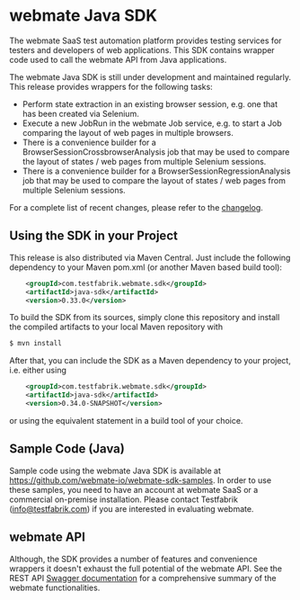 # webmate Java SDK

The webmate SaaS test automation platform provides testing services for testers and developers of web applications.
This SDK contains wrapper code used to call the webmate API from Java applications.

The webmate Java SDK is still under development and maintained regularly.
This release provides wrappers for the following tasks:

* Perform state extraction in an existing browser session, e.g. one that has been created via Selenium.
* Execute a new JobRun in the webmate Job service, e.g. to start a Job comparing the layout of web pages in multiple browsers.
* There is a convenience builder for a BrowserSessionCrossbrowserAnalysis job that may be used to compare the layout of states / web pages from multiple Selenium sessions.
* There is a convenience builder for a BrowserSessionRegressionAnalysis job that may be used to compare the layout of states / web pages from multiple Selenium sessions.

For a complete list of recent changes, please refer to the [changelog](CHANGES.md).


## Using the SDK in your Project

This release is also distributed via Maven Central. Just include the following dependency to your Maven pom.xml (or another Maven based build tool):

```xml
    <groupId>com.testfabrik.webmate.sdk</groupId>
    <artifactId>java-sdk</artifactId>
    <version>0.33.0</version>
```

To build the SDK from its sources, simply clone this repository and
install the compiled artifacts to your local Maven repository with

```bash
$ mvn install
```

After that, you can include the SDK as a Maven dependency to your project, i.e. either using

```xml
    <groupId>com.testfabrik.webmate.sdk</groupId>
    <artifactId>java-sdk</artifactId>
    <version>0.34.0-SNAPSHOT</version>
```

or using the equivalent statement in a build tool of your choice. 


## Sample Code (Java)

Sample code using the webmate Java SDK is available at https://github.com/webmate-io/webmate-sdk-samples.
In order to use these samples, you need to have an account at webmate SaaS or a commercial on-premise installation.
Please contact Testfabrik (info@testfabrik.com) if you are interested in evaluating webmate.


## webmate API

Although, the SDK provides a number of features and convenience wrappers it doesn't exhaust the full potential of the webmate API.
See the REST API [Swagger documentation](https://app.webmate.io/api/swagger) for a comprehensive summary of the webmate functionalities.

